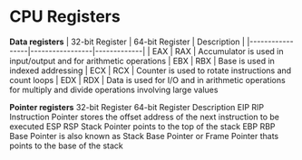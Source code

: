 # CPU Registers

**Data registers**
| 32-bit Register | 64-bit Register | Description |
|-----------------|-----------------|-------------|
| EAX             | RAX | Accumulator is used in input/output and for arithmetic operations
| EBX | RBX | Base is used in indexed addressing
| ECX | RCX | Counter is used to rotate instructions and count loops
| EDX | RDX | Data is used for I/O and in arithmetic operations for multiply and divide operations involving large values


**Pointer registers**
32-bit Register	64-bit Register	Description
EIP	RIP	Instruction Pointer stores the offset address of the next instruction to be executed
ESP	RSP	Stack Pointer points to the top of the stack
EBP	RBP	Base Pointer is also known as Stack Base Pointer or Frame Pointer thats points to the base of the stack